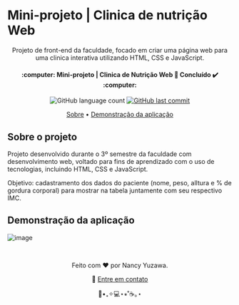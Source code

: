 <h1>
  Mini-projeto | Clinica de nutrição Web
</h1>

<p align="center">
	Projeto de front-end da faculdade, focado em criar uma página web para uma clinica interativa utilizando HTML, CSS e JavaScript.
</p>
<p align="center">
  <h4 align="center"> 
    :computer: Mini-projeto | Clinica de Nutrição Web 🚀 Concluído ✔️ :computer:
  </h4>
</p>

<p align="center">
  <img alt="GitHub language count" src="https://img.shields.io/github/languages/count/nancyuzawa/Clinica-nutricao-web?color=%2304D361">
  <a href="https://github.com/tgmarinho/nlw1/commits/master">
    <img alt="GitHub last commit" src="https://img.shields.io/github/last-commit/nancyuzawa/Clinica-nutricao-web">
  </a>
</p>

<p align="center">  
	<a href="#sobre">Sobre</a> • <a href="#demo">Demonstração da aplicação</a> 
</p>

<h2 id="sobre">
	Sobre o projeto
</h2>
<p>
	Projeto desenvolvido durante o 3º semestre da faculdade com desenvolvimento web, voltado para fins de aprendizado com o uso de tecnologias, incluindo HTML, CSS e JavaScript.
</p>
  
<p>
  Objetivo: cadastramento dos dados do paciente (nome, peso, alltura e % de gordura corporal) para mostrar na tabela juntamente com seu respectivo IMC. 
</p>

<h2 id="demo">
	Demonstração da aplicação
</h2>

![image](https://github.com/user-attachments/assets/85198b76-236e-4ee2-aa59-e163f12f36f6)

<br>
<p align="center">
	Feito com ❤️ por Nancy Yuzawa. 
</p>
<p align="center">
	👋 <a href="https://www.linkedin.com/in/nancy-yuzawa">Entre em contato</a>
</p>
<div align = "center">🌿•₊✧💻⋆⭒˚☕️｡⋆</div>
